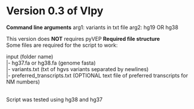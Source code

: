 # Version 0.3 of VIpy<Br>

**Command line arguments**
arg1: variants in txt file
arg2: hg19 OR hg38

This version does **NOT** requires pyVEP
**Required file structure**<br>
Some files are required for the script to work:<br>

input (folder name)<br>
  |- hg37.fa or hg38.fa (genome fasta)<br>
  |- variants.txt (txt of hgvs variants separated by newlines)<br>
  |- preferred_transcripts.txt (OPTIONAL text file of preferred transcripts for NM numbers)<br><br>
  
Script was tested using hg38 and hg37
